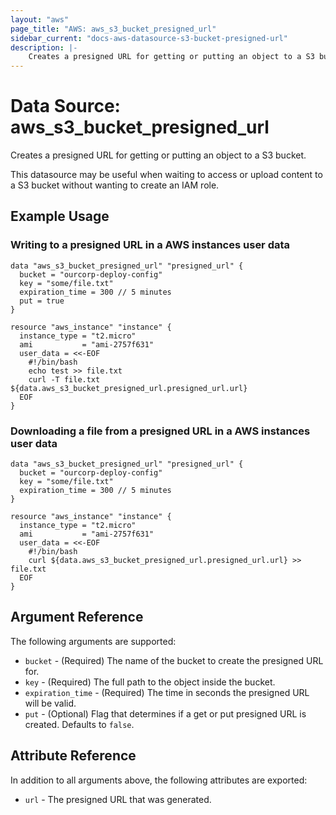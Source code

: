 ```yaml
---
layout: "aws"
page_title: "AWS: aws_s3_bucket_presigned_url"
sidebar_current: "docs-aws-datasource-s3-bucket-presigned-url"
description: |-
    Creates a presigned URL for getting or putting an object to a S3 bucket
---
```


# Data Source: aws_s3_bucket_presigned_url

Creates a presigned URL for getting or putting an object to a S3 bucket.

This datasource may be useful when waiting to access or upload content to a S3 bucket without wanting to create an IAM role.

## Example Usage

### Writing to a presigned URL in a AWS instances user data

```hcl
data "aws_s3_bucket_presigned_url" "presigned_url" {
  bucket = "ourcorp-deploy-config"
  key = "some/file.txt"
  expiration_time = 300 // 5 minutes
  put = true
}

resource "aws_instance" "instance" {
  instance_type = "t2.micro"
  ami           = "ami-2757f631"
  user_data = <<-EOF
    #!/bin/bash
    echo test >> file.txt
    curl -T file.txt ${data.aws_s3_bucket_presigned_url.presigned_url.url} 
  EOF
}
```

### Downloading a file from a presigned URL in a AWS instances user data

```hcl
data "aws_s3_bucket_presigned_url" "presigned_url" {
  bucket = "ourcorp-deploy-config"
  key = "some/file.txt"
  expiration_time = 300 // 5 minutes
}

resource "aws_instance" "instance" {
  instance_type = "t2.micro"
  ami           = "ami-2757f631"
  user_data = <<-EOF
    #!/bin/bash
    curl ${data.aws_s3_bucket_presigned_url.presigned_url.url} >> file.txt
  EOF
}
```

## Argument Reference

The following arguments are supported:

* `bucket` - (Required) The name of the bucket to create the presigned URL for.
* `key` - (Required) The full path to the object inside the bucket.
* `expiration_time` - (Required) The time in seconds the presigned URL will be valid.
* `put` - (Optional) Flag that determines if a get or put presigned URL is created. Defaults to `false`.

## Attribute Reference

In addition to all arguments above, the following attributes are exported:

* `url` - The presigned URL that was generated.